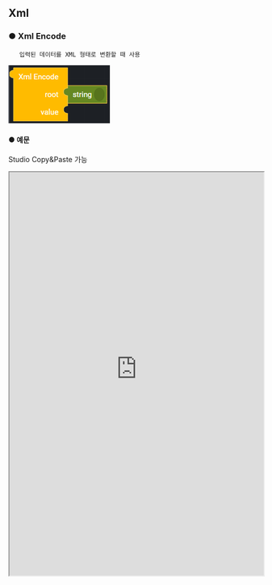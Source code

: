 ## Xml

### ● Xml Encode

       입력된 데이터를 XML 형태로 변환할 때 사용

![](../../img/assets/image%20%28204%29.png)

#### ● 예문
<p class='comment'>Studio Copy&Paste 가능</p>
<iframe
    src="https://d1sxhpvag16wqc.cloudfront.net/v3.1.0/xml/xml_encode"
    width="100%"
    height="800px"
    allow=""
    sandbox="allow-scripts allow-same-origin" />
<div class="display-pdf">
    <p><img src="../../img/assets/xml_encode_example.png" alt="" /></p>
</div>

#### ● 결과

```text
{
  "result": {
    "xmlEncode": "<?xml version=\"1.0\" encoding=\"UTF-8\"?>\n<root><val1>val1</val1><val2>val2</val2></root>\n"
  }
}
```

### ● Xml Decode

        XML 형태의 데이터를 Decode된 데이터로 변환할 때 사용

![](../../img/assets/image%20%28101%29.png)

#### ● 예문
<p class='comment'>Studio Copy&Paste 가능</p>
<iframe
    src="https://d1sxhpvag16wqc.cloudfront.net/v3.1.0/xml/xml_decode"
    width="100%"
    height="800px"
    allow=""
    sandbox="allow-scripts allow-same-origin" />
<div class="display-pdf">
    <p><img src="../../img/assets/xml_decode_example.png" alt="" /></p>
</div>

#### ● 결과

```text
{
  "result": {
    "xmlEncode": "<?xml version=\"1.0\" encoding=\"UTF-8\"?>\n<root><val1>val1</val1><val2>val2</val2></root>\n",
    "xmlDecode": {
      "root": {
        "val1": "val1",
        "val2": "val2"
      }
    }
  }
}
```
